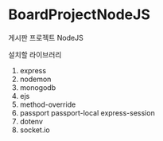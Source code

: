 # BoardProjectNodeJS
게시판 프로젝트 NodeJS

설치할 라이브러리
1. express
2. nodemon
3. monogodb
4. ejs
5. method-override
6. passport passport-local express-session
7. dotenv
8. socket.io
